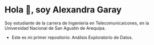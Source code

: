 # Hola 👋, soy Alexandra Garay
Soy estudiante de la carrera de Ingeniería en Telecomunicaicones, en la Universidad Nacional de San Agustín de Arequipa.
- Este es mi primer repositorio: Análisis Exploratorio de Datos.
